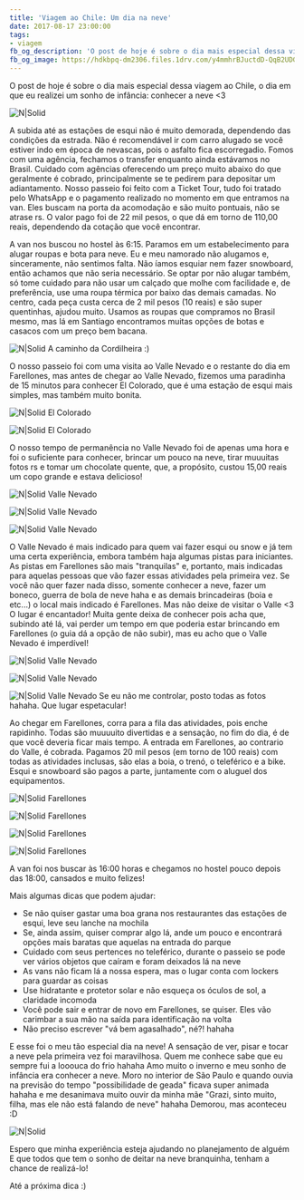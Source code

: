 ```yaml
---
title: 'Viagem ao Chile: Um dia na neve'
date: 2017-08-17 23:00:00
tags:  
- viagem 
fb_og_description: 'O post de hoje é sobre o dia mais especial dessa viagem ao Chile, o dia em que eu realizei um sonho de infância: conhecer a neve <3'
fb_og_image: https://hdkbpq-dm2306.files.1drv.com/y4mmhrBJuctdD-QqB2UDG5CQdMES36KNikShM30fZIESNEKK-IC6gjAO67TlFCCpxXgkdMWaew3JFvUBvhnGLFMoy_DP5DRd4z0AyCsKrB_cl_p7fu53HPTbLyVHiybC7aMNPLsmTvXO2iaUNpjou6fIEzpzOAb7uCSLYRQ3G7YkG072ymvxukP8g5iup1P9dGd2leU4Ua_Uk02CwX37bK_Pw?width=660&height=441&cropmode=none
---
```


O post de hoje é sobre o dia mais especial dessa viagem ao Chile, o dia em que eu realizei um sonho de infância: conhecer a neve <3 

![N|Solid](https://hdkbpq-dm2306.files.1drv.com/y4mmhrBJuctdD-QqB2UDG5CQdMES36KNikShM30fZIESNEKK-IC6gjAO67TlFCCpxXgkdMWaew3JFvUBvhnGLFMoy_DP5DRd4z0AyCsKrB_cl_p7fu53HPTbLyVHiybC7aMNPLsmTvXO2iaUNpjou6fIEzpzOAb7uCSLYRQ3G7YkG072ymvxukP8g5iup1P9dGd2leU4Ua_Uk02CwX37bK_Pw?width=660&height=441&cropmode=none)
<!-- more -->

A subida até as estações de esqui não é muito demorada, dependendo das condições da estrada. 
Não é recomendável ir com carro alugado se você estiver indo em época de nevascas, pois o asfalto fica escorregadio. 
Fomos com uma agência, fechamos o transfer enquanto ainda estávamos no Brasil. Cuidado com agências oferecendo um preço muito abaixo do que geralmente é cobrado, principalmente se te pedirem para depositar um adiantamento. 
Nosso passeio foi feito com a Ticket Tour, tudo foi tratado pelo WhatsApp e o pagamento realizado no momento em que entramos na van. Eles buscam na porta da acomodação e são muito pontuais, não se atrase rs.
O valor pago foi de 22 mil pesos, o que dá em torno de 110,00 reais, dependendo da cotação que você encontrar.

A van nos buscou no hostel às 6:15. Paramos em um estabelecimento para alugar roupas e bota para neve. Eu e meu namorado não alugamos e, sinceramente, não sentimos falta. Não íamos esquiar nem fazer snowboard, então achamos que não seria necessário. Se optar por não alugar também, só tome cuidado para não usar um calçado que molhe com facilidade e, de preferência, use uma roupa térmica por baixo das demais camadas. No centro, cada peça custa cerca de 2 mil pesos (10 reais) e são super quentinhas, ajudou muito.
Usamos as roupas que compramos no Brasil mesmo, mas lá em Santiago encontramos muitas opções de botas e casacos com um preço bem bacana. 

![N|Solid](https://hdkiha-dm2306.files.1drv.com/y4mP742wCO8n2VuEUMtUatK09kb73Bdxbik-D7QT4KtKxRSs_8OEkDCnz2FKQ4ElFXpFB6XMLbJL-n5OWT6zIuwQ128XbdDNhLqo50mYUlmhno60YT5IJyGx19Lp9-Cgw2-hPm4ycTdm7-qUX_r_ClCmY040q_BrTQC5SFj0BRokXXr1-kEPbDJ0B9_4fPgIAvRvpad3Pvc92TSLFsa8ntKsw?width=660&height=440&cropmode=none)
A caminho da Cordilheira :)

O nosso passeio foi com uma visita ao Valle Nevado e o restante do dia em Farellones, mas antes de chegar ao Valle Nevado, fizemos uma paradinha de 15 minutos para conhecer El Colorado, que é uma estação de esqui mais simples, mas também muito bonita.

![N|Solid](https://6l2pdw-dm2306.files.1drv.com/y4mlz6oe0HTzEiUJGFVBYfajujcR7OvYvHfjivrSdNP25ktlNnuu3unSnT-w8dkMNzRmOxNcGUrHsMZ-Yt0qbkTh0bY0tm0KMbAP8Ur57DT0TkEMiwJdVxlG3llbRuQjmRKbuUuudtopwRFTIT4pkBu9KSyXTvTa1r0q5neaYfvC7IlNXErV3Zex5X4XcT1hXqGK4s0CHdiQ73gVCLnr6wyLA?width=660&height=440&cropmode=none)
El Colorado

![N|Solid](https://6l0qha-dm2306.files.1drv.com/y4mMdJGgX9i2DuSvSwmLxaGDejW12qL45IBTYo-rTNYgDvBDyDLei9iX-F3lguWVrnDboqoWeGjjh0jScC1fsOarLFCRIg_R_WJQOhSVnlV8sP8wU8vDkRp8ICjY96m0tpkxGmv-TOjF8LlisxVyrc6BP_JhQQwSknoo3ox2lKSSEgwdxMMuBJNa5jS2-8VwMJAgM-iUao5lhSvcT5qhBUyAw?width=660&height=440&cropmode=none)
El Colorado

 O nosso tempo de permanência no Valle Nevado foi de apenas uma hora e foi o suficiente para conhecer, brincar um pouco na neve, tirar muuuitas fotos rs e tomar um chocolate quente, que, a propósito, custou 15,00 reais um copo grande e estava delicioso! 
 
 ![N|Solid](https://hdlrjg-dm2306.files.1drv.com/y4mrrdUDDn6rjjPv7j-NzmMiH54P4wqUpz_1lioJOczvkwX4PjPlr6KmhVReSQT2_dptx2m3cJJC7haODnql6j6N7MzGm_9gDPg3Ct0Kj2oUFLcLP5TPTDZaPBgdwHZMkUMNVSRisJEP8GOJ7v7FUbJkdFCH7NIkKcVt_YvssGlqJUR6QnNpaEe7iEKhNKMqzoS3i8IEnpbnjSt6nP0qCgkcQ?width=660&height=440&cropmode=none) 
 Valle Nevado
 
 ![N|Solid](https://hdku9g-dm2306.files.1drv.com/y4mVcp3_Oia9bAJMni6rsQjSvuyiFy4xmF7PnwtRyrT1--MkfBaKSABgNvK8N-OcBeJCQLCOBbrrr7uy13_iThDAf0u5W3ddyAEMQPIbkEIGLBaC637XfDEFeQt-KiaCyS9OpfRZwiiSNTFUnmoMi9GxgoRx2gUZ3N7kUyvFIy6WM4rFIW_SGIB1hzkBX4uYPRFWsi41tKHbC-3zOOOnz2_4A?width=660&height=440&cropmode=none)
 Valle Nevado
 
 ![N|Solid](https://6l374q-dm2306.files.1drv.com/y4mm-e0vLrnKKohBrJGftb9D4eE578utgK9D6hoSY3lPjFKMN7FMSC47KeNDBEJQTNbwrcxZ5eTkAWApHY5nTY7v4JEaL_AQXziLsLHaT715NGTA3jWUPSWuJ6MjPXJGZZVv-ZZRMof0DaQ-o1CEdW-2z-7BuNBsqIEW-ygRi5e_WVlffaEWK_Wg14zgx9WOfFigeFmwq6E9mCTk1eISyEE0Q?width=660&height=440&cropmode=none)
 Valle Nevado
 

 O Valle Nevado é mais indicado para quem vai fazer esqui ou snow e já tem uma certa experiência, embora também haja algumas pistas para iniciantes. As pistas em Farellones são mais "tranquilas" e, portanto, mais indicadas para aquelas pessoas que vão fazer essas atividades pela primeira vez.
 Se você não quer fazer nada disso, somente conhecer a neve, fazer um boneco, guerra de bola de neve haha e as demais brincadeiras (boia e etc...) o local mais indicado é Farellones. Mas não deixe de visitar o Valle <3 
  O lugar é encantador! 
 Muita gente deixa de conhecer pois acha que, subindo até lá, vai perder um tempo em que poderia estar brincando em Farellones (o guia dá a opção de não subir),  mas eu acho que o Valle Nevado é imperdível! 
 
 
![N|Solid](https://hdi9pq-dm2306.files.1drv.com/y4m74j5-vV7sH2BUjwT9MwYvv9TLPf8OKTbwhme7P9Wd0c-UzjeQP_YSV5f_MEekCYOSdGe7SlpETawgfzYGmJr5BFtG-xBpvh-QmyjbwydoDoup_6NEzL9q3SCNyXHWYWk6og9RMK9Q3gRm-4cnmRRFmW0Wm7wHvTIktkowvVvxzQWocqzYJLTKCZ2FY4-bTkZbtOqonf8vhE8x3rXHn-EHw?width=660&height=441&cropmode=none)
Valle Nevado

![N|Solid](https://6l2iya-dm2306.files.1drv.com/y4m-qhvZMucBEMFq4eo2jwm43hPZpSxbWo6S6uo-2_vkcO7Mu2akvBnqz4wfh6UgkxAV0jutQBqBTa9U4OhmmnBz57hYoZqU_NyugmOl4zq7FoVK9ZXD2__UuJCjrbNWeHQ4uaW8a5jkhRB21uaKI6xzMdOVJ1IH724QMfg7k671G-liN_2cYLlBWyqbu5p2SYpQrE2h8mxCgggkwqm-1RoIQ?width=660&height=440&cropmode=none)
Valle Nevado

![N|Solid](https://6l3tuw-dm2306.files.1drv.com/y4mluFLFfwxFkQ1Vjjh7ou5Yk9y3ChnCA-uQ0wXKneubKxqivETw-kpaKd-Hrd-juQknBXnTuPOUIIBPJlmwHta7ruSI9uqhd8vScHioWN5830VlCusn6I-LtpNpowTB6Oo7Utl8EdAgQaz-Hi3ZwY3XSPa5lxjR_6hKDCP8AFc9rTze4abuCw8lFN8sP0_TvcpUwXJ06EMLNxhZwAqLI1rgQ?width=660&height=440&cropmode=none) 
Valle Nevado
Se eu não me controlar, posto todas as fotos hahaha. Que lugar espetacular! 

Ao chegar em Farellones, corra para a fila das atividades, pois enche rapidinho.
Todas são muuuuito divertidas e a sensação, no fim do dia, é de que você deveria ficar mais tempo.
A entrada em Farellones, ao contrario do Valle, é cobrada. Pagamos 20 mil pesos (em torno de 100 reais) com todas as atividades inclusas, são elas a boia, o trenó, o teleférico e a bike. Esqui e snowboard são pagos a parte, juntamente com o aluguel dos equipamentos. 

![N|Solid](https://6l30mg-dm2306.files.1drv.com/y4meUIEzFjRDPsMqdw7wIH9ULLbum2kCWmftp_AoX6-lZgx30Cm3DEItPGhNEt8kGvsj_PfNzp84OJSCcS5c5BwHeu0herwf3_d2c1ws3HMG67MjCU9tb2V9btamju8klkdlZDlEHZEJwcmcDew6xPGNMkxVrVtjo1by16e8UpFpjCJFUm3V2Fcf2u3G9vEjnuz7lvHGleCHOFlt-X0AHQQuQ?width=660&height=440&cropmode=none)
Farellones 

![N|Solid](https://6l2psq-dm2306.files.1drv.com/y4mwdVEq4BgXFmDbzK4LYegGQVSrL6tpAhN1lKMPVbfguSTIr6upsXjR-ziW1c4csqR1DS87pAN23FVTOMn6C5_JrOTrD6ANq279aVDoW9FjoWfDgh04W3Ee5UJd4DIekpMefKM9LwW4FPpzFh2Dcv4TY8Qvq7jNgbGz0T_k7qzPS3YL59hcgdzEjTQrrL2sgnLpshMicKncyrWmV8u7_b7lg?width=660&height=440&cropmode=none)
Farellones 

![N|Solid](https://u7u0mq-dm2306.files.1drv.com/y4mqGnDqk4Ltdf7kdeZ_f50waXZ372HOFOY5otNXrdxNqUfOVysMCYgLKUOtq-CW3mpbB_lhs2TXy9aZJXy2PVAoraQgi0hA_EdRpB-xRiogn_Z5GfRpJFBqTjQUXTVH35GAQ_1H5lkDdHaIg4GA24aSOWaBIx_FEKjC_j3N6HSlYFIpHwXfD_lX1DcBNT6yiPK4ip_rrfJozcFE11Sk2amfA?width=660&height=440&cropmode=none)
Farellones 

![N|Solid](https://6l1zjg-dm2306.files.1drv.com/y4miBRmAMkbhmNsaqYmpEg-a8iKnD3-t0wyPAQsvjkPPXlQVV8QQdSHHo1qsery0Pvn2ATFVfvQ5qIDmZSs4m3_BWl-EdkfKTylqjE_Z-09_323sJgQVM_AcISELFc44sZocPp2ByVbBAlWi0cVsR0yxuVhO_SpXV8tVqTCyOrJ43-bsHnGs15dLjG_AgzLQc1uT2Ay5ZiEYOCkN_eJHm2Phg?width=660&height=440&cropmode=none)
Farellones 

A van foi nos buscar às 16:00 horas e chegamos no hostel pouco depois das 18:00, cansados e muito felizes!

Mais algumas dicas que podem ajudar:
- Se não quiser gastar uma boa grana nos restaurantes das estações de esqui, leve seu lanche na mochila
- Se, ainda assim, quiser comprar algo lá, ande um pouco e encontrará opções mais baratas que aquelas na entrada do parque
- Cuidado com seus pertences no teleférico, durante o passeio se pode ver vários objetos que caíram e foram deixados lá na neve
- As vans não ficam lá a nossa espera, mas o lugar conta com lockers para guardar as coisas
- Use hidratante e protetor solar e não esqueça os óculos de sol, a claridade incomoda 
- Você pode sair e entrar de novo em Farellones, se quiser. Eles vão carimbar a sua mão na saída  para identificação na volta
- Não preciso escrever "vá bem agasalhado", né?! hahaha

E esse foi o meu tão especial dia na neve!
A sensação de ver, pisar e tocar a neve pela primeira vez foi maravilhosa.
Quem me conhece sabe que eu sempre fui a looouca do frio hahaha 
Amo muito o inverno e meu sonho de infância era conhecer a neve. Moro no interior de São Paulo e quando ouvia na previsão do tempo "possibilidade de geada" ficava super animada hahaha e me desanimava muito ouvir da minha mãe "Grazi, sinto muito, filha, mas ele não está falando de neve" hahaha
Demorou, mas aconteceu :D

![N|Solid](https://hdi2sg-dm2306.files.1drv.com/y4m573J1yscR75PUK-7OUOdNQTQDnfbsSyDPSNTXTZeJ_dxLkuUCanTGwHdXiBK1WatFhp2-oUvA_h5DGQJZE28bUOTyMnPeBVt7IjyG7vFR6QCkwPps-dNffizP3kj7eRdO1T_emDMb89TucQGzVn8BV3QwADuhrzWaynOky1ywtFGwFnuDkbO7vjM8OGvUqettQcCI4tSzTqK3P9x_GdGhw?width=660&height=440&cropmode=none)

Espero que minha experiência esteja ajudando no planejamento de alguém  
E que todos que tem o sonho de deitar na neve branquinha, tenham a chance de realizá-lo!

Até a próxima dica :)
